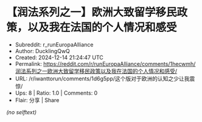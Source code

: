 # 【润法系列之一】欧洲大致留学移民政策，以及我在法国的个人情况和感受

- Subreddit: r_runEuropaAlliance
- Author: DucklingQwQ
- Created: 2024-12-14 21:24:47 UTC
- Permalink: https://reddit.com/r/runEuropaAlliance/comments/1hecwmh/润法系列之一欧洲大致留学移民政策以及我在法国的个人情况和感受/
- URL: /r/iwanttorun/comments/1d6g5pp/这个版对于欧洲的认知之少让我震惊/
- Ups: 8 | Ratio: 1.0 | Comments: 0
- Flair: 分享 | Share

_(no selftext)_
